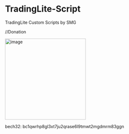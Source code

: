 # TradingLite-Script
TradingLite Custom Scripts by SMG


//Donation

<img width="267" alt="image" src="https://user-images.githubusercontent.com/86971113/202863960-41e84cef-7d63-4d0b-b9ea-9b6a868c8314.png">

bech32: bc1qwrhp8gl3xt7ju2qrase6l9tmwt2mgdmrm83ggn
